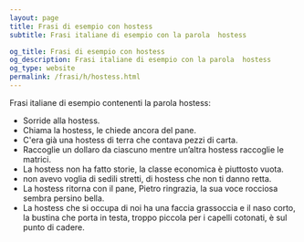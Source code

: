```yaml
---
layout: page
title: Frasi di esempio con hostess 
subtitle: Frasi italiane di esempio con la parola  hostess

og_title: Frasi di esempio con hostess 
og_description: Frasi italiane di esempio con la parola  hostess
og_type: website
permalink: /frasi/h/hostess.html
---
```


Frasi italiane di esempio contenenti la parola hostess:


- Sorride alla hostess.
- Chiama la hostess, le chiede ancora del pane.
- C'era già una hostess di terra che contava pezzi di carta.
- Raccoglie un dollaro da ciascuno mentre un’altra hostess raccoglie le matrici.
- La hostess non ha fatto storie, la classe economica è piuttosto vuota.
- non avevo voglia di sedili stretti, di hostess che non ti danno retta.
- La hostess ritorna con il pane, Pietro ringrazia, la sua voce rocciosa sembra persino bella.
- La hostess che si occupa di noi ha una faccia grassoccia e il naso corto, la bustina che porta in testa, troppo piccola per i capelli cotonati, è sul punto di cadere.
